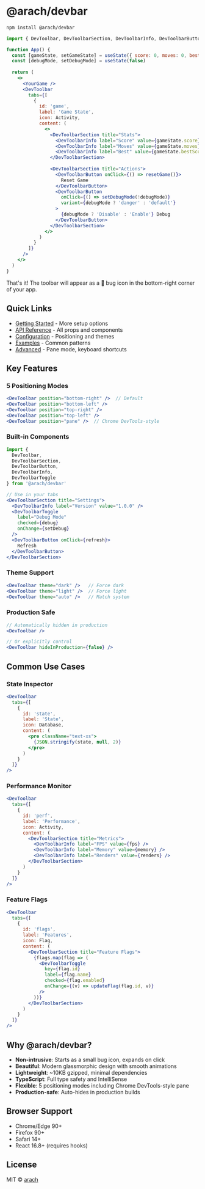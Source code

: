# @arach/devbar

```bash
npm install @arach/devbar
```

```jsx
import { DevToolbar, DevToolbarSection, DevToolbarInfo, DevToolbarButton } from '@arach/devbar'

function App() {
  const [gameState, setGameState] = useState({ score: 0, moves: 0, bestScore: 0 })
  const [debugMode, setDebugMode] = useState(false)
  
  return (
    <>
      <YourGame />
      <DevToolbar 
        tabs={[
          {
            id: 'game',
            label: 'Game State',
            icon: Activity,
            content: (
              <>
                <DevToolbarSection title="Stats">
                  <DevToolbarInfo label="Score" value={gameState.score} />
                  <DevToolbarInfo label="Moves" value={gameState.moves} />
                  <DevToolbarInfo label="Best" value={gameState.bestScore} />
                </DevToolbarSection>
                
                <DevToolbarSection title="Actions">
                  <DevToolbarButton onClick={() => resetGame()}>
                    Reset Game
                  </DevToolbarButton>
                  <DevToolbarButton 
                    onClick={() => setDebugMode(!debugMode)}
                    variant={debugMode ? 'danger' : 'default'}
                  >
                    {debugMode ? 'Disable' : 'Enable'} Debug
                  </DevToolbarButton>
                </DevToolbarSection>
              </>
            )
          }
        ]}
      />
    </>
  )
}
```

That's it! The toolbar will appear as a 🐛 bug icon in the bottom-right corner of your app.

## Quick Links

- [Getting Started](./getting-started.md) - More setup options
- [API Reference](./api-reference.md) - All props and components
- [Configuration](./configuration.md) - Positioning and themes
- [Examples](./examples.md) - Common patterns
- [Advanced](./advanced.md) - Pane mode, keyboard shortcuts

## Key Features

### 5 Positioning Modes
```jsx
<DevToolbar position="bottom-right" />  // Default
<DevToolbar position="bottom-left" />
<DevToolbar position="top-right" />
<DevToolbar position="top-left" />
<DevToolbar position="pane" />  // Chrome DevTools-style
```

### Built-in Components
```jsx
import { 
  DevToolbar,
  DevToolbarSection,
  DevToolbarButton,
  DevToolbarInfo,
  DevToolbarToggle 
} from '@arach/devbar'

// Use in your tabs
<DevToolbarSection title="Settings">
  <DevToolbarInfo label="Version" value="1.0.0" />
  <DevToolbarToggle 
    label="Debug Mode"
    checked={debug}
    onChange={setDebug}
  />
  <DevToolbarButton onClick={refresh}>
    Refresh
  </DevToolbarButton>
</DevToolbarSection>
```

### Theme Support
```jsx
<DevToolbar theme="dark" />   // Force dark
<DevToolbar theme="light" />  // Force light
<DevToolbar theme="auto" />   // Match system
```

### Production Safe
```jsx
// Automatically hidden in production
<DevToolbar />

// Or explicitly control
<DevToolbar hideInProduction={false} />
```

## Common Use Cases

### State Inspector
```jsx
<DevToolbar 
  tabs={[
    {
      id: 'state',
      label: 'State',
      icon: Database,
      content: (
        <pre className="text-xs">
          {JSON.stringify(state, null, 2)}
        </pre>
      )
    }
  ]}
/>
```

### Performance Monitor
```jsx
<DevToolbar 
  tabs={[
    {
      id: 'perf',
      label: 'Performance',
      icon: Activity,
      content: (
        <DevToolbarSection title="Metrics">
          <DevToolbarInfo label="FPS" value={fps} />
          <DevToolbarInfo label="Memory" value={memory} />
          <DevToolbarInfo label="Renders" value={renders} />
        </DevToolbarSection>
      )
    }
  ]}
/>
```

### Feature Flags
```jsx
<DevToolbar 
  tabs={[
    {
      id: 'flags',
      label: 'Features',
      icon: Flag,
      content: (
        <DevToolbarSection title="Feature Flags">
          {flags.map(flag => (
            <DevToolbarToggle
              key={flag.id}
              label={flag.name}
              checked={flag.enabled}
              onChange={(v) => updateFlag(flag.id, v)}
            />
          ))}
        </DevToolbarSection>
      )
    }
  ]}
/>
```

## Why @arach/devbar?

- **Non-intrusive**: Starts as a small bug icon, expands on click
- **Beautiful**: Modern glassmorphic design with smooth animations
- **Lightweight**: ~10KB gzipped, minimal dependencies
- **TypeScript**: Full type safety and IntelliSense
- **Flexible**: 5 positioning modes including Chrome DevTools-style pane
- **Production-safe**: Auto-hides in production builds

## Browser Support

- Chrome/Edge 90+
- Firefox 90+
- Safari 14+
- React 16.8+ (requires hooks)

## License

MIT © [arach](https://github.com/arach)
